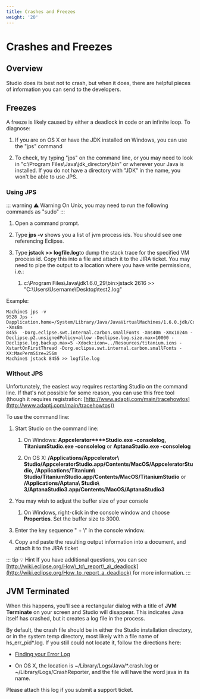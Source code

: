 ```yaml
---
title: Crashes and Freezes
weight: '20'
---
```


# Crashes and Freezes

## Overview

Studio does its best not to crash, but when it does, there are helpful pieces of information you can send to the developers.

## Freezes

A freeze is likely caused by either a deadlock in code or an infinite loop. To diagnose:

1. If you are on OS X or have the JDK installed on Windows, you can use the "jps" command

2. To check, try typing "jps" on the command line, or you may need to look in "c:\\Program Files\\Java\\jdk\_directory\\bin" or wherever your Java is installed. If you do not have a directory with "JDK" in the name, you won't be able to use JPS.

### Using JPS

::: warning ⚠️ Warning
On Unix, you may need to run the following commands as "sudo"
:::

1. Open a command prompt.

2. Type **jps -v** shows you a list of jvm process ids. You should see one referencing Eclipse.

3. Type **jstack <pid> >> logfile.log**to dump the stack trace for the specified VM process id. Copy this into a file and attach it to the JIRA ticket. You may need to pipe the output to a location where you have write permissions, i.e.:

    1. c:\\Program Files\\Java\\jdk1.6.0\_29\\bin>jstack 2616 >> "C:\\Users\\Username\\Desktop\\test2.log"

Example:

```
Machine$ jps -v
9528 Jps -Dapplication.home=/System/Library/Java/JavaVirtualMachines/1.6.0.jdk/Contents/Home -Xms8m
8455  -Dorg.eclipse.swt.internal.carbon.smallFonts -Xms40m -Xmx1024m -Declipse.p2.unsignedPolicy=allow -Declipse.log.size.max=10000 -Declipse.log.backup.max=5 -Xdock:icon=../Resources/titanium.icns -XstartOnFirstThread -Dorg.eclipse.swt.internal.carbon.smallFonts -XX:MaxPermSize=256m
Machine$ jstack 8455 >> logfile.log
```

### Without JPS

Unfortunately, the easiest way requires restarting Studio on the command line. If that's not possible for some reason, you can use this free tool (though it requires registration: [http://www.adaptj.com/main/tracehowtos](http://www.adaptj.com/main/tracehowtos))

To use the command line:

1. Start Studio on the command line:

    1. On Windows: **Appcelerator****Studio.exe -consolelog,** **TitaniumStudio.exe -consolelog** or **AptanaStudio.exe -consolelog**

    2. On OS X: **/Applications/Appcelerator\\ Studio/AppceleratorStudio.app/Contents/MacOS/AppceleratorStudio,** **/Applications/Titanium\\ Studio/TitaniumStudio.app/Contents/MacOS/TitaniumStudio** or **/Applications/Aptana\\ Studio\\ 3/AptanaStudio3.app/Contents/MacOS/AptanaStudio3**

2. You may wish to adjust the buffer size of your console

    1. On Windows, right-click in the console window and choose **Properties**. Set the buffer size to 3000.

3. Enter the key sequence "<ctrl> + \\" in the console window.

4. Copy and paste the resulting output information into a document, and attach it to the JIRA ticket

::: tip 💡 Hint
If you have additional questions, you can see [http://wiki.eclipse.org/How\_to\_report\_a\_deadlock](http://wiki.eclipse.org/How_to_report_a_deadlock) for more information.
:::

## JVM Terminated

When this happens, you'll see a rectangular dialog with a title of **JVM Terminate** on your screen and Studio will disappear. This indicates Java itself has crashed, but it creates a log file in the process.

By default, the crash file should be in either the Studio installation directory, or in the system temp directory, most likely with a file name of hs\_err\_pid\*.log. If you still could not locate it, follow the directions here:

* [Finding your Error Log](http://www.oracle.com/technetwork/java/javase/felog-138657.html#gbwcy)

* On OS X, the location is ~/Library/Logs/Java/\*.crash.log or ~/Library/Logs/CrashReporter, and the file will have the word java in its name.

Please attach this log if you submit a support ticket.
